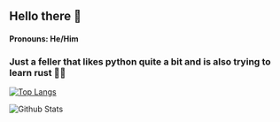 ## Hello there 🧙
#### Pronouns: He/Him
### Just a feller that likes python quite a bit and is also trying to learn rust 🐍🦀
[![Top Langs](https://github-readme-stats.vercel.app/api/top-langs/?username=maxwellherron5&layout=compact&theme=cobalt)](https://github.com/maxwellherron5)

![Github Stats](https://github-readme-stats.vercel.app/api?username=maxwellherron5&show_icons=true&theme=cobalt&count_private=true)

